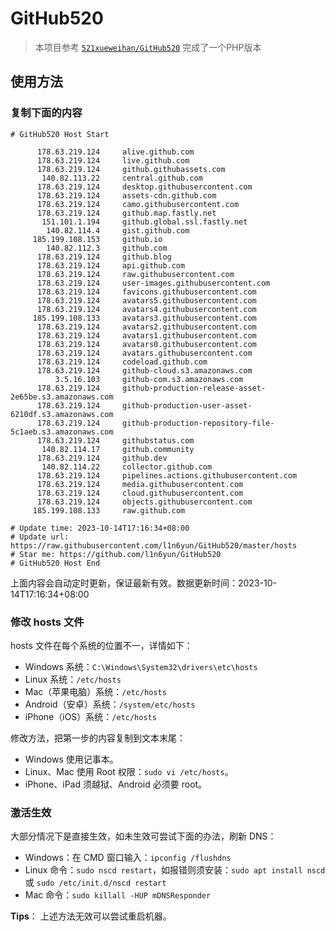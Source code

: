 # GitHub520

> 本项目参考   [`521xueweihan/GitHub520`](https://github.com/521xueweihan/GitHub520 ) 完成了一个PHP版本

## 使用方法

### 复制下面的内容

```text
# GitHub520 Host Start

      178.63.219.124     alive.github.com
      178.63.219.124     live.github.com
      178.63.219.124     github.githubassets.com
       140.82.113.22     central.github.com
      178.63.219.124     desktop.githubusercontent.com
      178.63.219.124     assets-cdn.github.com
      178.63.219.124     camo.githubusercontent.com
      178.63.219.124     github.map.fastly.net
       151.101.1.194     github.global.ssl.fastly.net
        140.82.114.4     gist.github.com
     185.199.108.153     github.io
        140.82.112.3     github.com
      178.63.219.124     github.blog
      178.63.219.124     api.github.com
      178.63.219.124     raw.githubusercontent.com
      178.63.219.124     user-images.githubusercontent.com
      178.63.219.124     favicons.githubusercontent.com
      178.63.219.124     avatars5.githubusercontent.com
      178.63.219.124     avatars4.githubusercontent.com
     185.199.108.133     avatars3.githubusercontent.com
      178.63.219.124     avatars2.githubusercontent.com
      178.63.219.124     avatars1.githubusercontent.com
      178.63.219.124     avatars0.githubusercontent.com
      178.63.219.124     avatars.githubusercontent.com
      178.63.219.124     codeload.github.com
      178.63.219.124     github-cloud.s3.amazonaws.com
          3.5.16.103     github-com.s3.amazonaws.com
      178.63.219.124     github-production-release-asset-2e65be.s3.amazonaws.com
      178.63.219.124     github-production-user-asset-6210df.s3.amazonaws.com
      178.63.219.124     github-production-repository-file-5c1aeb.s3.amazonaws.com
      178.63.219.124     githubstatus.com
       140.82.114.17     github.community
      178.63.219.124     github.dev
       140.82.114.22     collector.github.com
      178.63.219.124     pipelines.actions.githubusercontent.com
      178.63.219.124     media.githubusercontent.com
      178.63.219.124     cloud.githubusercontent.com
      178.63.219.124     objects.githubusercontent.com
     185.199.108.133     raw.github.com

# Update time: 2023-10-14T17:16:34+08:00
# Update url: https://raw.githubusercontent.com/l1n6yun/GitHub520/master/hosts
# Star me: https://github.com/l1n6yun/GitHub520
# GitHub520 Host End

```

上面内容会自动定时更新，保证最新有效。数据更新时间：2023-10-14T17:16:34+08:00

### 修改 hosts 文件

hosts 文件在每个系统的位置不一，详情如下：

- Windows 系统：`C:\Windows\System32\drivers\etc\hosts`
- Linux 系统：`/etc/hosts`
- Mac（苹果电脑）系统：`/etc/hosts`
- Android（安卓）系统：`/system/etc/hosts`
- iPhone（iOS）系统：`/etc/hosts`

修改方法，把第一步的内容复制到文本末尾：

- Windows 使用记事本。
- Linux、Mac 使用 Root 权限：`sudo vi /etc/hosts`。
- iPhone、iPad 须越狱、Android 必须要 root。

### 激活生效

大部分情况下是直接生效，如未生效可尝试下面的办法，刷新 DNS：

- Windows：在 CMD 窗口输入：`ipconfig /flushdns`
- Linux 命令：`sudo nscd restart`，如报错则须安装：`sudo apt install nscd` 或 `sudo /etc/init.d/nscd restart`
- Mac 命令：`sudo killall -HUP mDNSResponder`

**Tips**： 上述方法无效可以尝试重启机器。